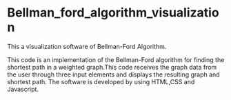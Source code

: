 # Bellman_ford_algorithm_visualization
This a visualization software of Bellman-Ford Algorithm.

This code is an implementation of the Bellman-Ford algorithm for finding the shortest path in a weighted graph.This code receives the graph data from the user through three input elements and displays the resulting graph and shortest path. The software is developed by using  HTML,CSS and Javascript.
